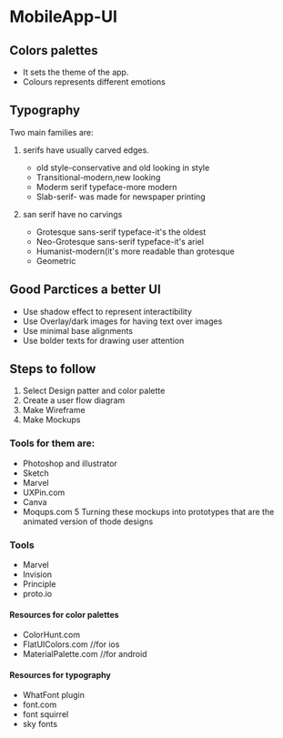 # MobileApp-UI

## Colors palettes
  * It sets the theme of the app.
  * Colours represents different emotions
    
## Typography 
  Two main families are:
  1. serifs have usually carved edges.
     * old style-conservative and old looking in style
     * Transitional-modern,new looking
     * Moderm serif typeface-more modern
     * Slab-serif- was made for newspaper printing
    
  2. san serif have no carvings
     * Grotesque sans-serif typeface-it's the oldest 
     * Neo-Grotesque sans-serif typeface-it's ariel
     * Humanist-modern(it's more readable than grotesque
     * Geometric
    
## Good Parctices a better UI
  * Use shadow effect to represent interactibility
  * Use Overlay/dark images for having text over images
  * Use minimal base alignments
  * Use bolder texts for drawing user attention
    
## Steps to follow
  1. Select Design patter and color palette
  2. Create a user flow diagram 
  3. Make Wireframe
  4. Make Mockups
   ### Tools for them are:
   * Photoshop and illustrator
   * Sketch
   * Marvel
   * UXPin.com
   * Canva
   * Moqups.com
  5 Turning these mockups into prototypes that are the animated version of thode designs
   ### Tools 
   * Marvel
   * Invision
   * Principle
   * proto.io
      
#### Resources for color palettes
  * ColorHunt.com
  * FlatUIColors.com //for ios
  * MaterialPalette.com //for android
  
#### Resources for typography
  * WhatFont plugin
  * font.com
  * font squirrel
  * sky fonts
